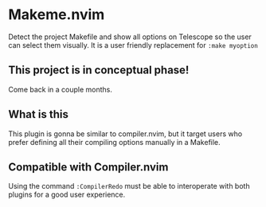 # Makeme.nvim
Detect the project Makefile and show all options on Telescope so the user can select them visually. It is a user friendly replacement for `:make myoption`

## This project is in conceptual phase!
Come back in a couple months.

## What is this
This plugin is gonna be similar to compiler.nvim, but it target users who prefer defining all their compiling options manually in a Makefile.

## Compatible with Compiler.nvim
Using the command `:CompilerRedo` must be able to interoperate with both plugins for a good user experience.
